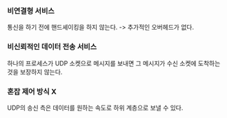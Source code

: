 ### 비연결형 서비스

통신을 하기 전에 핸드셰이킹을 하지 않는다.
-> 추가적인 오버헤드가 없다.

### 비신뢰적인 데이터 전송 서비스

하나의 프로세스가 UDP 소켓으로 메시지를 보내면 그 메시지가 수신 소켓에 도착하는 것을 보장하지 않는다.

### 혼잡 제어 방식 X

UDP의 송신 측은 데이터를 원하는 속도로 하위 계층으로 보낼 수 있다.